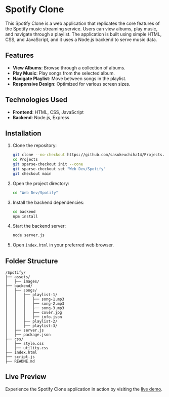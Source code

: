 # Spotify Clone
This Spotify Clone is a web application that replicates the core features of the Spotify music streaming service. Users can view albums, play music, and navigate through a playlist. The application is built using simple HTML, CSS, and JavaScript, and it uses a Node.js backend to serve music data.

## Features

- **View Albums**: Browse through a collection of albums.
- **Play Music**: Play songs from the selected album.
- **Navigate Playlist**: Move between songs in the playlist.
- **Responsive Design**: Optimized for various screen sizes.

## Technologies Used

- **Frontend**: HTML, CSS, JavaScript
- **Backend**: Node.js, Express

## Installation

1. Clone the repository:
    ```bash
    git clone --no-checkout https://github.com/sasukeuchiha14/Projects.git
    cd Projects
    git sparse-checkout init --cone
    git sparse-checkout set "Web Dev/Spotify"
    git checkout main
    ```

2. Open the project directory:
    ```bash
    cd "Web Dev/Spotify"
    ```

3. Install the backend dependencies:
    ```bash
    cd backend
    npm install
    ```

4. Start the backend server:
    ```bash
    node server.js
    ```

5. Open `index.html` in your preferred web browser.

## Folder Structure

```
/Spotify/
├── assets/
│   ├── images/
├── backend/
│   ├── songs/
│   │   ├── playlist-1/
│   │   │   ├── song-1.mp3
│   │   │   ├── song-2.mp3
│   │   │   ├── song-3.mp3
│   │   │   ├── cover.jpg
│   │   │   ├── info.json
│   │   ├── playlist-2/
│   │   ├── playlist-3/
│   ├── server.js
│   ├── package.json
├── css/
│   ├── style.css
│   ├── utility.css
├── index.html
├── script.js
├── README.md
```

## Live Preview

Experience the Spotify Clone application in action by visiting the [live demo](https://spotify.hardikgarg.me/).